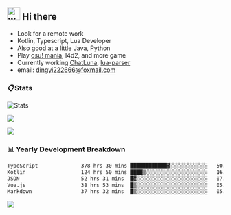 ## <img alt="wave" src="https://raw.githubusercontent.com/MartinHeinz/MartinHeinz/master/wave.gif" width="30px"> Hi there

- Look for a remote work
- Kotlin, Typescript, Lua Developer
- Also good at a little Java, Python
- Play [osu! mania](https://osu.ppy.sh/users/29808669), l4d2, and more game
- Currently working [ChatLuna](https://github.com/ChatLunaLab), [lua-parser](https://github.com/dingyi222666/lua-parser)
- email: [dingyi222666@foxmail.com](mailto:dingyi222666@foxmail.com)

### 📋Stats

![Stats](https://github-readme-stats.vercel.app/api?username=dingyi222666&show_icons=true&icon_color=47A69E&title_color=47A69E&count_private=true)    

![](https://api.githubtrends.io/user/svg/dingyi222666/langs?time_range=one_year&include_private=True&loc_metric=changed&theme=classic)

![](http://github-profile-summary-cards.vercel.app/api/cards/productive-time?username=dingyi222666&theme=nord_dark&utcOffset=8)

### 📊 Yearly Development Breakdown

<!--START_SECTION:waka-->

```txt
TypeScript              378 hrs 30 mins ████████████▓░░░░░░░░░░░░   50.87 %
Kotlin                  124 hrs 50 mins ████▒░░░░░░░░░░░░░░░░░░░░   16.78 %
JSON                    52 hrs 31 mins  █▓░░░░░░░░░░░░░░░░░░░░░░░   07.06 %
Vue.js                  38 hrs 53 mins  █▒░░░░░░░░░░░░░░░░░░░░░░░   05.23 %
Markdown                37 hrs 32 mins  █▒░░░░░░░░░░░░░░░░░░░░░░░   05.04 %
```

<!--END_SECTION:waka-->

![](https://komarev.com/ghpvc/?username=dingyi222666)
